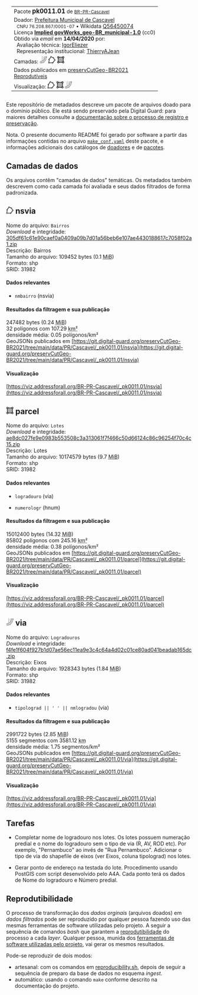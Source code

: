 <aside>
<table align="right" style="padding: 1em">
<tr><td>Pacote <big><b>pk0011.01</b></big> de <small><a target="_afacodes" title="Jurisdição" href="https://afa.codes/BR-PR-Cascavel">BR-PR-Cascavel</a></small>
</td></tr>
<tr><td>
Doador: <a rel="external" target="_doador" href="http://www.cascavel.pr.gov.br/">Prefeitura Municipal de Cascavel</a>
<br/>&nbsp; <small>CNPJ 76.208.867/0001-07</small> • Wikidata <a rel="external" target="_doador" title="link descritor Wikidata do doador" href="https://www.wikidata.org/wiki/Q56450074">Q56450074</a></small><br/>
Licença <a rel="external" target="_doador" href="https://git.digital-guard.org/licenses/blob/master/reports/implied-govWorks_geo-BR_municipal-v1.md"><b>Implied govWorks_geo-BR_municipal-1.0</b></a> (cc0)<br/>
Obtido via <i>email</i> em <b>14/04/2020</b> por:
<br/>&nbsp; Avaliação técnica: <a rel="external" target="_gitPerson" title="usuário Git" href="https://github.com/IgorEliezer">IgorEliezer</a>
<br/>&nbsp; Representação institucional: <a rel="external" target="_gitPerson" title="usuário Git" href="https://github.com/ThierryAJean">ThierryAJean</a><br/>
</td></tr>
<tr><td>Camadas: <a title="via" href="#-via"><img src="https://raw.githubusercontent.com/digital-guard/preserv/main/docs/assets/layerIcon-via.png" alt="via" width="20"/></a> <a title="nsvia" href="#-nsvia"><img src="https://raw.githubusercontent.com/digital-guard/preserv/main/docs/assets/layerIcon-nsvia.png" alt="nsvia" width="20"/></a> <a title="parcel" href="#-parcel"><img src="https://raw.githubusercontent.com/digital-guard/preserv/main/docs/assets/layerIcon-parcel.png" alt="parcel" width="20"/></a> </td></tr>
<tr><td>Dados publicados em <a href="https://git.digital-guard.org/preservCutGeo-BR2021/tree/main/data/PR/Cascavel/_pk0011.01">preservCutGeo-BR2021</a><br/><a href="#reprodutibilidade">Reprodutíveis</a></td></tr>
<tr><td>Visualização: <a title="nsvia" href="https://viz.addressforall.org/BR-PR-Cascavel/_pk0011.01/nsvia"><img src="https://raw.githubusercontent.com/digital-guard/preserv/main/docs/assets/layerIcon-nsvia.png" alt="nsvia" width="20"/></a> <a title="parcel" href="https://viz.addressforall.org/BR-PR-Cascavel/_pk0011.01/parcel"><img src="https://raw.githubusercontent.com/digital-guard/preserv/main/docs/assets/layerIcon-parcel.png" alt="parcel" width="20"/></a> <a title="via" href="https://viz.addressforall.org/BR-PR-Cascavel/_pk0011.01/via"><img src="https://raw.githubusercontent.com/digital-guard/preserv/main/docs/assets/layerIcon-via.png" alt="via" width="20"/></a> </td></tr>
</table>
</aside>

<section>

Este repositório de metadados descreve um pacote de arquivos doado para o domínio público. Ele está sendo preservado pela Digital Guard: para maiores detalhes consulte a [documentação sobre o processo de registro e preservação](https://wiki.addressforall.org/doc/Documentação_Digital-guard).

Nota. O presente documento README foi gerado por software a partir das informações contidas no arquivo [`make_conf.yaml`](https://git.digital-guard.org/preserv-BR/blob/main/data/PR/Cascavel/_pk0011.01/make_conf.yaml) deste pacote, e informações adicionais dos catálogos de [doadores](https://git.digital-guard.org/preserv-BR/blob/main/data/donor.csv) e de [pacotes](https://git.digital-guard.org/preserv-BR/blob/main/data/donatedPack.csv).

# Camadas de dados

Os arquivos contêm "camadas de dados" temáticas. Os metadados também descrevem como cada camada foi avaliada e seus dados filtrados de forma padronizada.

## <img src="https://raw.githubusercontent.com/digital-guard/preserv/main/docs/assets/layerIcon-nsvia.png" alt="nsvia" width="20"/> nsvia

Nome do arquivo: `Bairros`<br/>*Download* e integridade: [305df61c61e90caef0a0409a09b7d01a56beb6e107ae4430188617c7058f02a1.zip](http://dl.digital-guard.org/305df61c61e90caef0a0409a09b7d01a56beb6e107ae4430188617c7058f02a1.zip)<br/>Descrição: Bairros<br/>Tamanho do arquivo: 109452 bytes (0.1 <abbr title="mebibyte">MiB</abbr>)<br/>Formato: shp<br/>SRID: 31982

#### Dados relevantes
* `nmbairro` (nsvia)

#### Resultados da filtragem e sua publicação
247482 bytes (0.24 <abbr title="mebibyte">MiB</abbr>)<br/>32 polígonos com 107.29 <abbr title="quilômetros quadrados">km²</abbr><br/>densidade média: 0.05 polígonos/km²<br/>GeoJSONs publicados em [https://git.digital-guard.org/preservCutGeo-BR2021/tree/main/data/PR/Cascavel/_pk0011.01/nsvia](https://git.digital-guard.org/preservCutGeo-BR2021/tree/main/data/PR/Cascavel/_pk0011.01/nsvia)

#### Visualização
[https://viz.addressforall.org/BR-PR-Cascavel/_pk0011.01/nsvia](https://viz.addressforall.org/BR-PR-Cascavel/_pk0011.01/nsvia)
## <img src="https://raw.githubusercontent.com/digital-guard/preserv/main/docs/assets/layerIcon-parcel.png" alt="parcel" width="20"/> parcel

Nome do arquivo: `Lotes`<br/>*Download* e integridade: [ae8dc027fe9e0983b553508c3a313061f7f466c50d66124c86c96254f70c4c15.zip](http://dl.digital-guard.org/ae8dc027fe9e0983b553508c3a313061f7f466c50d66124c86c96254f70c4c15.zip)<br/>Descrição: Lotes<br/>Tamanho do arquivo: 10174579 bytes (9.7 <abbr title="mebibyte">MiB</abbr>)<br/>Formato: shp<br/>SRID: 31982

#### Dados relevantes
* `logradouro` (via)

* `numerologr` (hnum)

#### Resultados da filtragem e sua publicação
15012400 bytes (14.32 <abbr title="mebibyte">MiB</abbr>)<br/>85802 polígonos com 245.16 <abbr title="quilômetros quadrados">km²</abbr><br/>densidade média: 0.38 polígonos/km²<br/>GeoJSONs publicados em [https://git.digital-guard.org/preservCutGeo-BR2021/tree/main/data/PR/Cascavel/_pk0011.01/parcel](https://git.digital-guard.org/preservCutGeo-BR2021/tree/main/data/PR/Cascavel/_pk0011.01/parcel)

#### Visualização
[https://viz.addressforall.org/BR-PR-Cascavel/_pk0011.01/parcel](https://viz.addressforall.org/BR-PR-Cascavel/_pk0011.01/parcel)
## <img src="https://raw.githubusercontent.com/digital-guard/preserv/main/docs/assets/layerIcon-via.png" alt="via" width="20"/> via

Nome do arquivo: `Logradouros`<br/>*Download* e integridade: [f4fe1f604f927b1d07ae56ec11ea9e3c4c64a4d02c01ce80ad041beadab165dc.zip](http://dl.digital-guard.org/f4fe1f604f927b1d07ae56ec11ea9e3c4c64a4d02c01ce80ad041beadab165dc.zip)<br/>Descrição: Eixos<br/>Tamanho do arquivo: 1928343 bytes (1.84 <abbr title="mebibyte">MiB</abbr>)<br/>Formato: shp<br/>SRID: 31982

#### Dados relevantes
* `tipolograd || ' ' || nmlogradou` (via)

#### Resultados da filtragem e sua publicação
2991722 bytes (2.85 <abbr title="mebibyte">MiB</abbr>)<br/>5155 segmentos com 3581.12 <abbr title="quilômetros">km</abbr><br/>densidade média: 1.75 segmentos/km²<br/>GeoJSONs publicados em [https://git.digital-guard.org/preservCutGeo-BR2021/tree/main/data/PR/Cascavel/_pk0011.01/via](https://git.digital-guard.org/preservCutGeo-BR2021/tree/main/data/PR/Cascavel/_pk0011.01/via)

#### Visualização
[https://viz.addressforall.org/BR-PR-Cascavel/_pk0011.01/via](https://viz.addressforall.org/BR-PR-Cascavel/_pk0011.01/via)

# Tarefas
* Completar nome de logradouro nos lotes.  Os lotes possuem numeração predial e o nome do logradouro sem o tipo de via (R, AV, ROD etc).  Por exemplo, &quot;Pernambuco&quot; ao invés de &quot;Rua Pernambuco&quot;.  Adicionar o tipo de via do shapefile de eixos (ver Eixos, coluna tipolograd) nos lotes.

* Gerar ponto de endereço na testada do lote.  Procedimento usando PostGIS com script desenvolvido pelo A4A.  Cada ponto terá os dados de Nome do logradouro e Número predial.

</section>
<section>

# Reprodutibilidade

O processo de transformação dos *dados orginais* (arquivos doados) em *dados filtrados* pode ser reproduzido por qualquer pessoa fazendo uso das mesmas ferramentas de software utilizadas pelo projeto. A seguir a sequência de comandos *bash* que garantem a [reprodutibilidade](https://en.wikipedia.org/wiki/Reproducibility) do processo a cada *layer*. Qualquer pessoa, munida dos [ferramentas de software utilizadas pelo projeto](https://git.AddressForAll.org/suporte/blob/master/docs/pt/infra.md#ambientes-e-ferramentas-de-uso-geral), vai gerar os mesmos resultados.

Pode-se reproduzir de dois modos:
* artesanal: com os comandos em [reproducibility.sh](https://git.digital-guard.org/preserv-BR/blob/main/data/PR/Cascavel/_pk0011.01/reproducibility.sh), depois de seguir a sequência de preparo da base de dados no esquema *ingest*.
* automático: usando o comando `make` conforme descrito na documentação do projeto.

</section>

